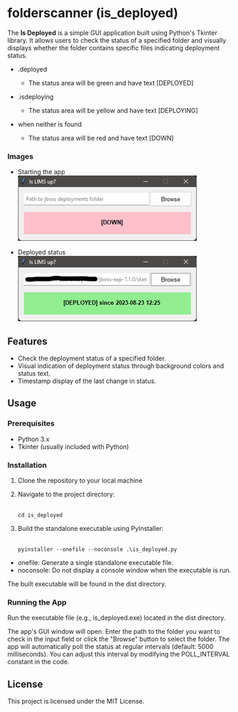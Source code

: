 # folderscanner (is_deployed)

The **Is Deployed** is a simple GUI application built using Python's Tkinter library. It allows users to check the status of a specified folder and visually displays whether the folder contains specific files indicating deployment status.

- .deployed
  - The status area will be green and have text [DEPLOYED]

- .isdeploying
  - The status area will be yellow and have text [DEPLOYING]

- when neither is found
  - The status area will be red and have text [DOWN]

### Images

- Starting the app
![startup](https://github.com/Mintakai/folderscanner/blob/main/docimg/startup.png)

- Deployed status
![deployed](https://github.com/Mintakai/folderscanner/blob/main/docimg/deployed.png)

## Features

- Check the deployment status of a specified folder.
- Visual indication of deployment status through background colors and status text.
- Timestamp display of the last change in status.

## Usage

### Prerequisites

- Python 3.x
- Tkinter (usually included with Python)

### Installation

1. Clone the repository to your local machine

2. Navigate to the project directory:

   ```

   cd is_deployed

   ```
3. Build the standalone executable using PyInstaller:

   ```

   pyinstaller --onefile --noconsole .\is_deployed.py

   ```

- onefile: Generate a single standalone executable file.
- noconsole: Do not display a console window when the executable is run.

The built executable will be found in the dist directory.

### Running the App
Run the executable file (e.g., is_deployed.exe) located in the dist directory.

The app's GUI window will open.
Enter the path to the folder you want to check in the input field or click the "Browse" button to select the folder.
The app will automatically poll the status at regular intervals (default: 5000 milliseconds). You can adjust this interval by modifying the POLL_INTERVAL constant in the code.

## License
This project is licensed under the MIT License.
